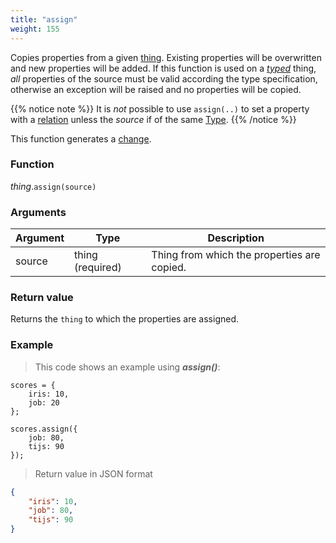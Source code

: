 ```yaml
---
title: "assign"
weight: 155
---
```


Copies properties from a given [thing](..). Existing properties will be overwritten and new properties will be added. If this function is used on a *[typed](../../typed)* thing, *all* properties of the source must be valid according the type specification, otherwise an exception will be raised and no properties will be copied.

{{% notice note %}}
It is *not* possible to use `assign(..)` to set a property with a [relation](../../../collection-api/mod_type/rel) unless the *source* if of the same [Type](../../../overview/type).
{{% /notice %}}

This function generates a [change](../../../overview/changes).

### Function

*thing*.`assign(source)`

### Arguments

Argument | Type | Description
-------- | ---- | -----------
source | thing (required) | Thing from which the properties are copied.

### Return value

Returns the `thing` to which the properties are assigned.

### Example

> This code shows an example using ***assign()***:

```thingsdb,json_response
scores = {
    iris: 10,
    job: 20
};

scores.assign({
    job: 80,
    tijs: 90
});
```

> Return value in JSON format

```json
{
    "iris": 10,
    "job": 80,
    "tijs": 90
}
```
